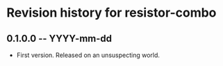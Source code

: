 # Revision history for resistor-combo

## 0.1.0.0 -- YYYY-mm-dd

* First version. Released on an unsuspecting world.
